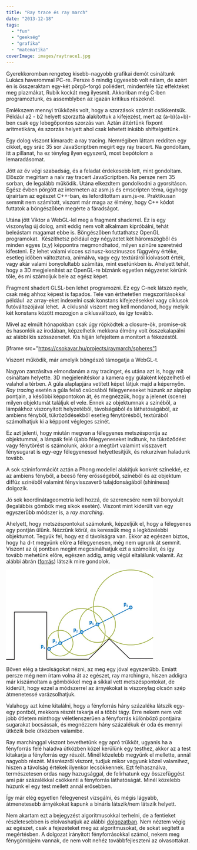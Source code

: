 ```yaml
---
title: "Ray trace és ray march"
date: "2013-12-18"
tags: 
  - "fun"
  - "geekség"
  - "grafika"
  - "matematika"
coverImage: images/raytrace1.jpg
---
```


Gyerekkoromban rengeteg kisebb-nagyobb grafikai demót csináltunk Lukács haverommal PC-re. Persze ő mindig ügyesebb volt nálam, de azért én is összeraktam egy-két pörgő-forgó poliédert, mindenféle tűz effekteket meg plazmákat, Rubik kockát meg ilyesmit. Akkoriban még C-ben programoztunk, és assemblyben az igazán kritikus részeknél.

Emlékszem mennyi trükközés volt, hogy a szorzások számát csökkentsük. Például a2 - b2 helyett szorzattá alakítottuk a kifejezést, mert az (a-b)(a+b)-ben csak egy lebegőpontos szorzás van. Aztán áttértünk fixpont aritmetikára, és szorzás helyett ahol csak lehetett inkább shiftelgettünk.

Egy dolog viszont kimaradt: a ray tracing. Nemrégiben láttam redditen egy cikket, egy srác 35 sor JavaScriptben megírt egy ray tracert. Na gondoltam, itt a pillanat, ha ez tényleg ilyen egyszerű, most bepótolom a lemaradásomat.

Jött az év végi szabadság, és a feladat érdekesebb lett, mint gondoltam. Először megírtam a naív ray tracert JavaScriptben. Na persze nem 35 sorban, de legalább működik. Utána elkezdtem gondolkodni a gyorsításon. Egész évben pörgött az interneten az asm.js és emscripten téma, úgyhogy újraírtam az egészet C++-ban, és lefordítottam asm.js-re. Praktikusan semmit nem számított, viszont már maga az élmény, hogy C++ kódot futtatok a böngészőben megérte a fáradságot.

Utána jött Viktor a WebGL-lel meg a fragment shaderrel. Ez is egy viszonylag új dolog, amit eddig nem volt alkalmam kipróbálni, tehát beleástam magamat ebbe is. Böngészőben futtathatsz OpenGL programokat.  Készíthetsz például egy négyzetet két háromszögből és minden egyes (x,y) képpontra megmondhatod, milyen színűre szeretnéd kifesteni. Ez lehet valami vicces szinusz-koszinuszos függvény értéke, esetleg időben változtatva, animálva, vagy egy textúráról kiolvasott érték, vagy akár valami bonyolultabb számítás, mint esetünkben is. Ahelyett tehát, hogy a 3D megjelenítést az OpenGL-re bíznánk egyetlen négyzetet kérünk tőle, és mi számoljuk bele az egész képet.

Fragment shadert GLSL-ben lehet programozni. Ez egy C-nek látszó nyelv, csak még ahhoz képest is fapados. Tele van érthetetlen megszorításokkal például  az array-eket indexelni csak konstans kifejezésekkel vagy ciklusok futóváltozójával lehet.  A ciklusnál viszont meg kell mondanod, hogy melyik két konstans között mozogjon a ciklusváltozó, és így tovább.

Mivel az elmúlt hónapokban csak úgy röpködtek a closure-ök, promise-ok és hasonlók az irodában, képzelhetik mekkora élmény volt összekalapálni az alábbi kis szösszenetet. Kis hijján lefejeltem a monitort a fékezéstől.

[iframe src="https://csokavar.hu/projects/raymarch/spheres"]

Viszont működik, már amelyik böngésző támogatja a WebGL-t.

Nagyon zanzásítva elmondanám a ray tracinget, és utána azt is, hogy mit csináltam helyette. 3D megjelenítéskor a kamera egy gúlaként képzelhető el valahol a térben. A gúla alaplapjára vetített képet látjuk majd a képernyőn. _Ray tracing_ esetén a gúla felső csúcsából félegyeneseket húzunk az alaplap pontjain, a későbbi képpontokon át, és megnézzük, hogy a jelenet (scene) milyen objektumát találjuk el vele. Ennek az objektumnak a színéből, a lámpákhoz viszonyított helyzetéből, távolságából és láthatóságából, az ambiens fényből, tükröződésekből esetleg fénytörésből, textúrából számolhatjuk ki a képpont végleges színét.

Ez azt jelenti, hogy miután megvan a félegyenes metszéspontja az objektummal, a lámpák felé újabb félegyeneseket indítunk, ha tükröződést vagy fénytörést is számolunk, akkor a megtört valamint visszavert fénysugarat is egy-egy félegyenessel helyettesítjük, és rekurzívan haladunk tovább. 

A sok színinformációt aztán a Phong modellel alakítjuk konkrét színekké, ez az ambiens fényből, a beeső fény erősségéből, színéből és az objektum diffúz színéből valamint fényvisszaverő tulajdonságából (shininess) dolgozik.

Jó sok koordinátageometria kell hozzá, de szerencsére nem túl bonyolult (legalábbis gömbök meg síkok esetén). Viszont mint kiderült van egy egyszerűbb módszer is, a _ray marching_.

Ahelyett, hogy metszéspontokat számolunk, képzeljük el, hogy a félegyenes egy pontján ülünk. Nézzünk körül, és keressük meg a legközelebbi objektumot. Tegyük fel, hogy ez d távolságra van. Ekkor az egészen biztos, hogy ha d-t megyünk előre a félegyenesen, még nem ugrunk át semmit. Viszont az új pontban megint megcsinálhatjuk ezt a számolást, és így tovább mehetünk előre, egészen addig, amíg végül eltalálunk valamit. Az alábbi ábrán ([forrás](http://nopjia.blogspot.hu/2012/03/ray-marching-distance-fields-in-real.html)) látszik mire gondolok.

![08_displacement_05](images/08_displacement_05.jpg)

Bőven elég a távolságokat nézni, az meg egy jóval egyszerűbb. Emiatt persze még nem írtam volna át az egészet, ray marchingra, hiszen addigra már kiszámoltam a gömbökkel meg a síkkal vett metszéspontokat, de kiderült, hogy ezzel a módszerrel az árnyékokat is viszonylag olcsón szép átmenetessé varázsolhatjuk.

Valahogy azt kéne kitalálni, hogy a fényforrás hány százaléka látszik egy-egy pontból, mekkora részét takarja el a többi tágy. Erre nekem nem volt jobb ötletem minthogy véletlenszerűen a fényforrás különböző pontjaira sugarakat bocsássak, és megnézzem hány százalékuk ér oda és mennyi ütközik bele útközben valamibe.

Ray marchinggal viszont bevethetünk egy apró trükköt, ugyanis ha a fényforrás felé haladva útközben közel kerülünk egy testhez, akkor az a test kitakarja a fényforrás egy részét. Minél közelebb megyünk el mellette, annál nagyobb részét. Másrészről viszont, tudjuk mikor vagyunk közel valamihez, hiszen a távolság értékek ilyenkor lecsökkennek. Ezt felhasználva, természetesen ordas nagy hazugsággal, de felírhatunk egy összefüggést ami pár százalékkal csökkenti a fényforrás láthatóságát. Minél közelebb húzunk el egy test mellett annál erősebben.

Így már elég egyetlen félegyenest vizsgálni, és mégis lágyabb, átmenetesebb árnyékokat kapunk a bináris látszik/nem látszik helyett.

Nem akartam ezt a bejegyzést algoritmusokkal terhelni, de a fentieket részletesebben is elolvashatjuk az alábbi [dolgozatban](https://csokavar.hu/projects/raytrace/imm6392.pdf). Nem néztem végig az egészet, csak a fejezeteket meg az algoritmusokat, de sokat segített a megértésben. A dolgozat irányított fényforrásokkal számol, nekem meg fénygömbjeim vannak, de nem volt nehéz továbbfejleszteni az olvasottakat.
